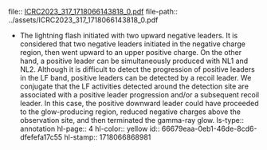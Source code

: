file:: [ICRC2023_317_1718066143818_0.pdf](../assets/ICRC2023_317_1718066143818_0.pdf)
file-path:: ../assets/ICRC2023_317_1718066143818_0.pdf

- The lightning flash initiated with two upward negative leaders. It is considered that two negative leaders initiated in the negative charge region, then went upward to an upper positive charge. On the other hand, a positive leader can be simultaneously produced with NL1 and NL2. Although it is difficult to detect the progression of positive leaders in the LF band, positive leaders can be detected by a recoil leader. We conjugate that the LF activities detected around the detection site are associated with a positive leader progression and/or a subsequent recoil leader. In this case, the positive downward leader could have proceeded to the glow-producing region, reduced negative charges above the observation site, and then terminated the gamma-ray glow.
  ls-type:: annotation
  hl-page:: 4
  hl-color:: yellow
  id:: 66679eaa-0eb1-46de-8cd6-dfefefa17c55
  hl-stamp:: 1718066868981